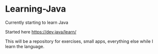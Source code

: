 # Learning-Java

Currently starting to learn Java

Started here https://dev.java/learn/

This will be a repository for exercises, small apps, everything else while I learn the language.
